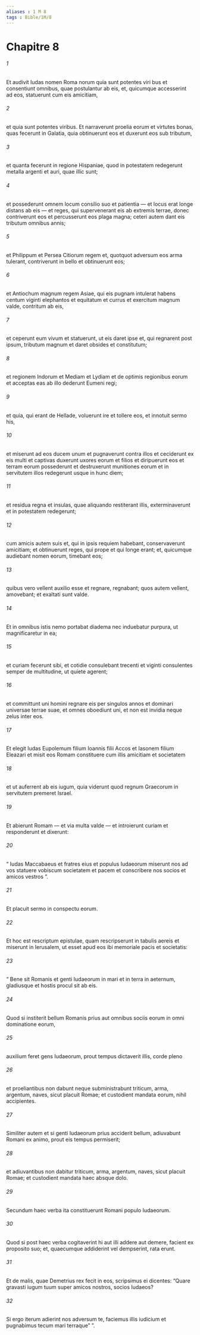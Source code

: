 ```yaml
---
aliases : 1 M 8
tags : Bible/1M/8
---
```


# Chapitre 8

###### 1
Et audivit Iudas nomen Roma norum quia sunt potentes viri bus et consentiunt omnibus, quae postulantur ab eis, et, quicumque accesserint ad eos, statuerunt cum eis amicitiam, 
###### 2
et quia sunt potentes viribus. Et narraverunt proelia eorum et virtutes bonas, quas fecerunt in Galatia, quia obtinuerunt eos et duxerunt eos sub tributum, 
###### 3
et quanta fecerunt in regione Hispaniae, quod in potestatem redegerunt metalla argenti et auri, quae illic sunt; 
###### 4
et possederunt omnem locum consilio suo et patientia — et locus erat longe distans ab eis — et reges, qui supervenerant eis ab extremis terrae, donec contriverunt eos et percusserunt eos plaga magna; ceteri autem dant eis tributum omnibus annis; 
###### 5
et Philippum et Persea Citiorum regem et, quotquot adversum eos arma tulerant, contriverunt in bello et obtinuerunt eos; 
###### 6
et Antiochum magnum regem Asiae, qui eis pugnam intulerat habens centum viginti elephantos et equitatum et currus et exercitum magnum valde, contritum ab eis, 
###### 7
et ceperunt eum vivum et statuerunt, ut eis daret ipse et, qui regnarent post ipsum, tributum magnum et daret obsides et constitutum; 
###### 8
et regionem Indorum et Mediam et Lydiam et de optimis regionibus eorum et acceptas eas ab illo dederunt Eumeni regi; 
###### 9
et quia, qui erant de Hellade, voluerunt ire et tollere eos, et innotuit sermo his, 
###### 10
et miserunt ad eos ducem unum et pugnaverunt contra illos et ceciderunt ex eis multi et captivas duxerunt uxores eorum et filios et diripuerunt eos et terram eorum possederunt et destruxerunt munitiones eorum et in servitutem illos redegerunt usque in hunc diem; 
###### 11
et residua regna et insulas, quae aliquando restiterant illis, exterminaverunt et in potestatem redegerunt; 
###### 12
cum amicis autem suis et, qui in ipsis requiem habebant, conservaverunt amicitiam; et obtinuerunt reges, qui prope et qui longe erant; et, quicumque audiebant nomen eorum, timebant eos; 
###### 13
quibus vero vellent auxilio esse et regnare, regnabant; quos autem vellent, amovebant; et exaltati sunt valde. 
###### 14
Et in omnibus istis nemo portabat diadema nec induebatur purpura, ut magnificaretur in ea; 
###### 15
et curiam fecerunt sibi, et cotidie consulebant trecenti et viginti consulentes semper de multitudine, ut quiete agerent; 
###### 16
et committunt uni homini regnare eis per singulos annos et dominari universae terrae suae, et omnes oboediunt uni, et non est invidia neque zelus inter eos.
###### 17
Et elegit Iudas Eupolemum filium Ioannis filii Accos et Iasonem filium Eleazari et misit eos Romam constituere cum illis amicitiam et societatem 
###### 18
et ut auferrent ab eis iugum, quia viderunt quod regnum Graecorum in servitutem premeret Israel. 
###### 19
Et abierunt Romam — et via multa valde — et introierunt curiam et responderunt et dixerunt: 
###### 20
“ Iudas Maccabaeus et fratres eius et populus Iudaeorum miserunt nos ad vos statuere vobiscum societatem et pacem et conscribere nos socios et amicos vestros ”. 
###### 21
Et placuit sermo in conspectu eorum. 
###### 22
Et hoc est rescriptum epistulae, quam rescripserunt in tabulis aereis et miserunt in Ierusalem, ut esset apud eos ibi memoriale pacis et societatis: 
###### 23
“ Bene sit Romanis et genti Iudaeorum in mari et in terra in aeternum, gladiusque et hostis procul sit ab eis. 
###### 24
Quod si institerit bellum Romanis prius aut omnibus sociis eorum in omni dominatione eorum, 
###### 25
auxilium feret gens Iudaeorum, prout tempus dictaverit illis, corde pleno 
###### 26
et proeliantibus non dabunt neque subministrabunt triticum, arma, argentum, naves, sicut placuit Romae; et custodient mandata eorum, nihil accipientes. 
###### 27
Similiter autem et si genti Iudaeorum prius acciderit bellum, adiuvabunt Romani ex animo, prout eis tempus permiserit; 
###### 28
et adiuvantibus non dabitur triticum, arma, argentum, naves, sicut placuit Romae; et custodient mandata haec absque dolo. 
###### 29
Secundum haec verba ita constituerunt Romani populo Iudaeorum. 
###### 30
Quod si post haec verba cogitaverint hi aut illi addere aut demere, facient ex proposito suo; et, quaecumque addiderint vel dempserint, rata erunt. 
###### 31
Et de malis, quae Demetrius rex fecit in eos, scripsimus ei dicentes: “Quare gravasti iugum tuum super amicos nostros, socios Iudaeos? 
###### 32
Si ergo iterum adierint nos adversum te, faciemus illis iudicium et pugnabimus tecum mari terraque” ”.
